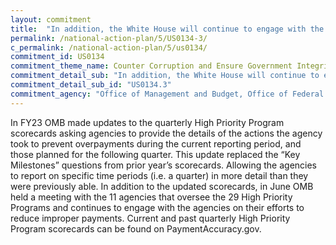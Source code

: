 ```yaml
---
layout: commitment
title:  "In addition, the White House will continue to engage with the head of each agency that has a High Priority Program as defined by PIIA to report on actions taken to prevent improper payments."
permalink: /national-action-plan/5/US0134-3/
c_permalink: /national-action-plan/5/us0134/
commitment_id: US0134
commitment_theme_name: Counter Corruption and Ensure Government Integrity and Accountability to the Public
commitment_detail_sub: "In addition, the White House will continue to engage with the head of each agency that has a High Priority Program as defined by PIIA to report on actions taken to prevent improper payments."
commitment_detail_sub_id: "US0134.3"
commitment_agency: "Office of Management and Budget, Office of Federal Financial Management"
---
```


In FY23 OMB made updates to the quarterly High Priority Program scorecards asking agencies to provide the details of the actions the agency took to prevent overpayments during the current reporting period, and those planned for the following quarter. This update replaced the “Key Milestones” questions from prior year’s scorecards. Allowing the agencies to report on specific time periods (i.e. a quarter) in more detail than they were previously able. In addition to the updated scorecards, in June OMB held a meeting with the 11 agencies that oversee the 29 High Priority Programs and continues to engage with the agencies on their efforts to reduce improper payments. Current and past quarterly High Priority Program scorecards can be found on PaymentAccuracy.gov. 